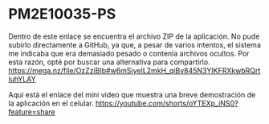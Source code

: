 # PM2E10035-PS

Dentro de este enlace se encuentra el archivo ZIP de la aplicación. No pude subirlo directamente a GitHub, ya que, a pesar de varios intentos, el sistema me indicaba que era demasiado pesado o contenía archivos ocultos. Por esta razón, opté por buscar una alternativa para compartirlo.
https://mega.nz/file/OzZziBIb#w6mSiyeIL2mkH_qiBv845N3YIKFRXkwbRQrtluhYLAY


Aquí está el enlace del mini video que muestra una breve demostración de la aplicación en el celular.
https://youtube.com/shorts/oYTEXp_iNS0?feature=share


